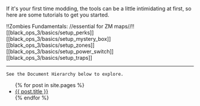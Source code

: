 If it's your first time modding, the tools can be a little intimidating at first, so here are some tutorials to get you started.

!!Zombies Fundamentals: //essential for ZM maps//!!
[[black_ops_3/basics/setup_perks]]
[[black_ops_3/basics/setup_mystery_box]]
[[black_ops_3/basics/setup_zones]]
[[black_ops_3/basics/setup_power_switch]]
[[black_ops_3/basics/setup_traps]]

---

`See the Document Hierarchy below to explore.`

<ul>
  {% for post in site.pages %}
    <li>
      <a href="{{ post.url }}">{{ post.title }}</a>
    </li>
  {% endfor %}
</ul>